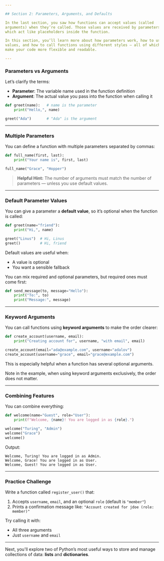 ```yaml
---

## Section 2: Parameters, Arguments, and Defaults

In the last section, you saw how functions can accept values (called
arguments) when they’re called. Those values are received by parameters,
which act like placeholders inside the function.

In this section, you’ll learn more about how parameters work, how to use default
values, and how to call functions using different styles — all of which help
make your code more flexible and readable.

---
```


### Parameters vs Arguments

Let’s clarify the terms:

* **Parameter**: The variable name used in the function definition
* **Argument**: The actual value you pass into the function when calling it

```python
def greet(name):   # name is the parameter
    print("Hello,", name)

greet("Ada")       # "Ada" is the argument
```

---

### Multiple Parameters

You can define a function with multiple parameters separated by commas:

```python
def full_name(first, last):
    print("Your name is", first, last)

full_name("Grace", "Hopper")
```

> **Helpful Hint:**
> The number of arguments must match the number of parameters — unless you use
> default values.

---

### Default Parameter Values

You can give a parameter a **default value**, so it’s optional when the function
is called:

```python
def greet(name="friend"):
    print("Hi,", name)

greet("Linus")  # Hi, Linus
greet()         # Hi, friend
```

Default values are useful when:

* A value is optional
* You want a sensible fallback

You can mix required and optional parameters, but required ones must come
first:

```python
def send_message(to, message="Hello"):
    print("To:", to)
    print("Message:", message)
```

---

### Keyword Arguments

You can call functions using **keyword arguments** to make the order clearer:

```python
def create_account(username, email):
    print("Creating account for", username, "with email", email)

create_account(email="ada@example.com", username="adalov")
create_account(username="grace", email="grace@example.com")
```

This is especially helpful when a function has several optional arguments.

Note in the example, when using keyword arguments exclusively, the order does
not matter.

---

### Combining Features

You can combine everything:

```python
def welcome(name="Guest", role="User"):
    print(f"Welcome, {name}! You are logged in as {role}.")

welcome("Turing", "Admin")
welcome("Grace")
welcome()
```

Output:

```
Welcome, Turing! You are logged in as Admin.
Welcome, Grace! You are logged in as User.
Welcome, Guest! You are logged in as User.
```

---

### Practice Challenge

Write a function called `register_user()` that:

1. Accepts `username`, `email`, and an optional `role` (default is `"member"`)
2. Prints a confirmation message like:
   `"Account created for jdoe (role: member)"`

Try calling it with:

* All three arguments
* Just `username` and `email`

---

Next, you'll explore two of Python’s most useful ways to store and manage
collections of data: **lists** and **dictionaries**.
